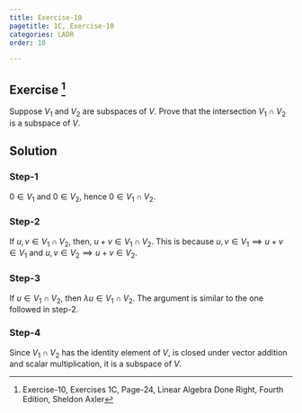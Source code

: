```yaml
---
title: Exercise-10
pagetitle: 1C, Exercise-10
categories: LADR
order: 10

---
```


## Exercise [^1]

Suppose $V_1$ and $V_2$ are subspaces of $V$. Prove that the intersection $V_1 \cap V_2$ is a subspace of $V$.

## Solution

### Step-1

$0 \in V_1$ and $0 \in V_2$, hence $0 \in V_1 \cap V_2$.

### Step-2

If $u, v \in V_1 \cap V_2$, then, $u + v \in V_1 \cap V_2$. This is because $u, v \in V_1 \implies u + v \in V_1$ and $u, v \in V_2 \implies u + v \in V_2$.

### Step-3

If $u \in V_1 \cap V_2$, then $\lambda u \in V_1 \cap V_2$. The argument is similar to the one followed in step-2.

### Step-4

Since $V_1 \cap V_2$ has the identity element of $V$, is closed under vector addition and scalar multiplication, it is a subspace of $V$.


[^1]: Exercise-10, Exercises 1C, Page-24, Linear Algebra Done Right, Fourth Edition, Sheldon Axler

